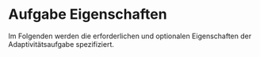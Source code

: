 # Aufgabe Eigenschaften

Im Folgenden werden die erforderlichen und optionalen Eigenschaften der Adaptivitätsaufgabe spezifiziert.